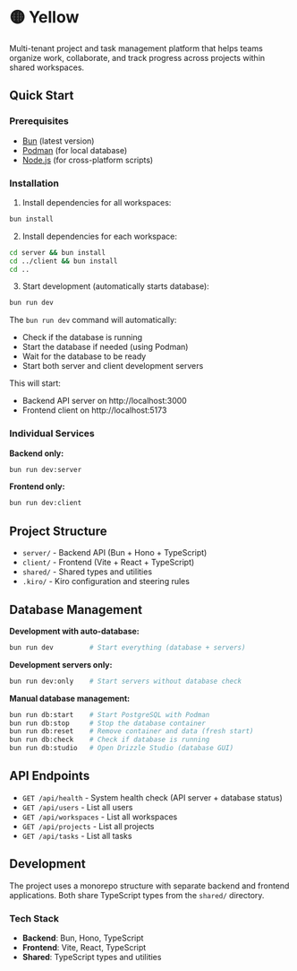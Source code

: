 # 🟡 Yellow

Multi-tenant project and task management platform that helps teams organize work, collaborate, and track progress across projects within shared workspaces.

## Quick Start

### Prerequisites
- [Bun](https://bun.sh/) (latest version)
- [Podman](https://podman.io/) (for local database)
- [Node.js](https://nodejs.org/) (for cross-platform scripts)

### Installation

1. Install dependencies for all workspaces:
```bash
bun install
```

2. Install dependencies for each workspace:
```bash
cd server && bun install
cd ../client && bun install
cd ..
```

3. Start development (automatically starts database):
```bash
bun run dev
```

The `bun run dev` command will automatically:
- Check if the database is running
- Start the database if needed (using Podman)
- Wait for the database to be ready
- Start both server and client development servers

This will start:
- Backend API server on http://localhost:3000
- Frontend client on http://localhost:5173

### Individual Services

**Backend only:**
```bash
bun run dev:server
```

**Frontend only:**
```bash
bun run dev:client
```

## Project Structure

- `server/` - Backend API (Bun + Hono + TypeScript)
- `client/` - Frontend (Vite + React + TypeScript)
- `shared/` - Shared types and utilities
- `.kiro/` - Kiro configuration and steering rules

## Database Management

**Development with auto-database:**
```bash
bun run dev         # Start everything (database + servers)
```

**Development servers only:**
```bash
bun run dev:only    # Start servers without database check
```

**Manual database management:**
```bash
bun run db:start    # Start PostgreSQL with Podman
bun run db:stop     # Stop the database container
bun run db:reset    # Remove container and data (fresh start)
bun run db:check    # Check if database is running
bun run db:studio   # Open Drizzle Studio (database GUI)
```

## API Endpoints

- `GET /api/health` - System health check (API server + database status)
- `GET /api/users` - List all users
- `GET /api/workspaces` - List all workspaces
- `GET /api/projects` - List all projects
- `GET /api/tasks` - List all tasks

## Development

The project uses a monorepo structure with separate backend and frontend applications. Both share TypeScript types from the `shared/` directory.

### Tech Stack
- **Backend**: Bun, Hono, TypeScript
- **Frontend**: Vite, React, TypeScript
- **Shared**: TypeScript types and utilities